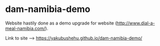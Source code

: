 # dam-namibia-demo

Website hastily done as a demo upgrade for website (http://www.dial-a-meal-namibia.com/).

Link to site --> https://yakubushehu.github.io/dam-namibia-demo/
